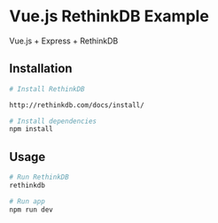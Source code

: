 # Vue.js RethinkDB Example

Vue.js + Express + RethinkDB

## Installation

``` bash
# Install RethinkDB

http://rethinkdb.com/docs/install/

# Install dependencies
npm install
```

## Usage

```bash
# Run RethinkDB
rethinkdb

# Run app
npm run dev
```
